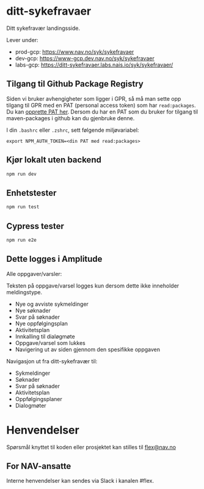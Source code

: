 # ditt-sykefravaer

Ditt sykefravær landingsside.

Lever under:
-   prod-gcp: https://www.nav.no/syk/sykefravaer
-   dev-gcp: https://www-gcp.dev.nav.no/syk/sykefravaer
-   labs-gcp: https://ditt-sykefravaer.labs.nais.io/syk/sykefravaer/

## Tilgang til Github Package Registry

Siden vi bruker avhengigheter som ligger i GPR, så må man sette opp tilgang til GPR med en PAT (personal access token) som har `read:packages`. Du kan [opprette PAT her](https://github.com/settings/tokens). Dersom du har en PAT som du bruker for tilgang til maven-packages i github kan du gjenbruke denne.

I din `.bashrc` eller `.zshrc`, sett følgende miljøvariabel:

`export NPM_AUTH_TOKEN=<din PAT med read:packages>`

## Kjør lokalt uten backend
```bash
npm run dev
```

## Enhetstester
```bash
npm run test
```

## Cypress tester
```bash
npm run e2e
```

## Dette logges i Amplitude

Alle oppgaver/varsler:

Teksten på oppgave/varsel logges kun dersom dette ikke inneholder meldingstype.

- Nye og avviste sykmeldinger
- Nye søknader
- Svar på søknader
- Nye oppfølgingsplan
- Aktivitetsplan
- Innkalling til dialøgmøte
- Oppgave/varsel som lukkes
- Navigering ut av siden gjennom den spesifikke oppgaven

Navigasjon ut fra ditt-sykefravær til:

- Sykmeldinger
- Søknader
- Svar på søknader
- Aktivitetsplan
- Oppfølgingsplaner
- Dialogmøter


# Henvendelser

Spørsmål knyttet til koden eller prosjektet kan stilles til flex@nav.no

## For NAV-ansatte

Interne henvendelser kan sendes via Slack i kanalen #flex.
